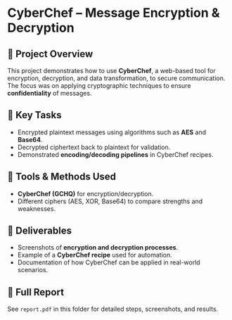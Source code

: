 # CyberChef – Message Encryption & Decryption

## 🔹 Project Overview
This project demonstrates how to use **CyberChef**, a web-based tool for encryption, decryption, and data transformation, to secure communication.  
The focus was on applying cryptographic techniques to ensure **confidentiality** of messages.

## 🔹 Key Tasks
- Encrypted plaintext messages using algorithms such as **AES** and **Base64**.  
- Decrypted ciphertext back to plaintext for validation.  
- Demonstrated **encoding/decoding pipelines** in CyberChef recipes.  

## 🔹 Tools & Methods Used
- **CyberChef (GCHQ)** for encryption/decryption.  
- Different ciphers (AES, XOR, Base64) to compare strengths and weaknesses.  

## 🔹 Deliverables
- Screenshots of **encryption and decryption processes**.  
- Example of a **CyberChef recipe** used for automation.  
- Documentation of how CyberChef can be applied in real-world scenarios.  

## 📄 Full Report
See `report.pdf` in this folder for detailed steps, screenshots, and results.
